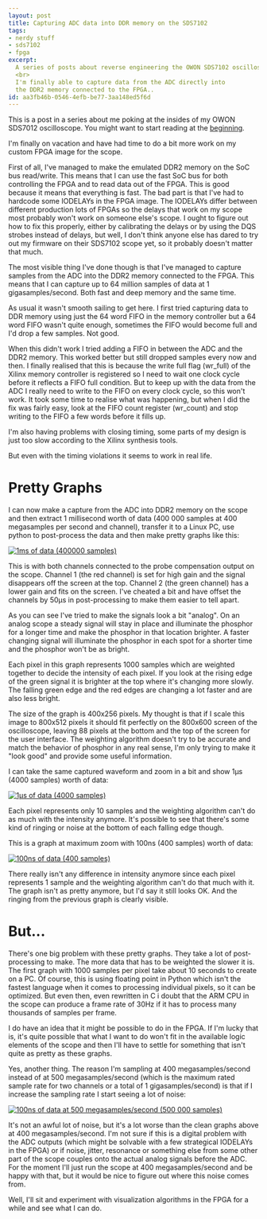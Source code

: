 ```yaml
---
layout: post
title: Capturing ADC data into DDR memory on the SDS7102
tags:
- nerdy stuff
- sds7102
- fpga
excerpt:
  A series of posts about reverse engineering the OWON SDS7102 oscilloscope.
  <br>
  I'm finally able to capture data from the ADC directly into 
  the DDR2 memory connected to the FPGA..
id: aa3fb46b-0546-4efb-be77-3aa148ed5f6d
---
```


This is a post in a series about me poking at the insides of my OWON
SDS7012 oscilloscope.  You might want to start reading at the
[beginning]({{site.baseurl}}/2016/05/01/sds7102-hacking.html).

I'm finally on vacation and have had time to do a bit more work on my
custom FPGA image for the scope.

First of all, I've managed to make the emulated DDR2 memory on the SoC
bus read/write.  This means that I can use the fast SoC bus for both
controlling the FPGA and to read data out of the FPGA.  This is good
because it means that everything is fast.  The bad part is that I've
had to hardcode some IODELAYs in the FPGA image.  The IODELAYs differ
between different production lots of FPGAs so the delays that work on
my scope most probably won't work on someone else's scope.  I ought to
figure out how to fix this properly, either by calibrating the delays
or by using the DQS strobes instead of delays, but well, I don't think
anyone else has dared to try out my firmware on their SDS7102 scope
yet, so it probably doesn't matter that much.

The most visible thing I've done though is that I've managed to
capture samples from the ADC into the DDR2 memory connected to the
FPGA.  This means that I can capture up to 64 million samples of data
at 1 gigasamples/second.  Both fast and deep memory and the same time.

As usual it wasn't smooth sailing to get here.  I first tried
capturing data to DDR memory using just the 64 word FIFO in the memory
controller but a 64 word FIFO wasn't quite enough, sometimes the FIFO
would become full and I'd drop a few samples.  Not good.

When this didn't work I tried adding a FIFO in between the ADC and the
DDR2 memory.  This worked better but still dropped samples every now
and then.  I finally realised that this is because the write full flag
(wr_full) of the Xilinx memory controller is registered so I need to
wait one clock cycle before it reflects a FIFO full condition.  But to
keep up with the data from the ADC I really need to write to the FIFO
on every clock cycle, so this won't work.  It took some time to
realise what was happening, but when I did the fix was fairly easy,
look at the FIFO count register (wr_count) and stop writing to the
FIFO a few words before it fills up.

I'm also having problems with closing timing, some parts of my design
is just too slow according to the Xilinx synthesis tools.

But even with the timing violations it seems to work in real life.

Pretty Graphs
=============

I can now make a capture from the ADC into DDR2 memory on the scope
and then extract 1 millisecond worth of data
(400&nbsp;000&nbsp;samples at 400 megasamples per second and channel),
transfer it to a Linux PC, use python to post-process the data and then
make pretty graphs like this:

[![1ms of data (400000 samples)]({{site.baseurl}}/images/2016-08-15-sds7102-ddr-capture/samples-400000.png)]({{site.baseurl}}/images/2016-08-15-sds7102-ddr-capture/samples-400000.png)

This is with both channels connected to the probe compensation output
on the scope.  Channel 1 (the red channel) is set for high gain and
the signal disappears off the screen at the top.  Channel 2 (the green
channel) has a lower gain and fits on the screen.  I've cheated a bit
and have offset the channels by 50µs in post-processing to make them
easier to tell apart.

As you can see I've tried to make the signals look a bit "analog".  On
an analog scope a steady signal will stay in place and illuminate the
phosphor for a longer time and make the phosphor in that location
brighter.  A faster changing signal will illuminate the phosphor in
each spot for a shorter time and the phosphor won't be as bright.

Each pixel in this graph represents 1000 samples which are weighted
together to decide the intensity of each pixel.  If you look at the
rising edge of the green signal it is brighter at the top where it's
changing more slowly.  The falling green edge and the red edges are
changing a lot faster and are also less bright.

The size of the graph is 400x256 pixels.  My thought is that if I
scale this image to 800x512 pixels it should fit perfectly on the
800x600 screen of the oscilloscope, leaving 88 pixels at the bottom
and the top of the screen for the user interface.  The weighting
algorithm doesn't try to be accurate and match the behavior of
phosphor in any real sense, I'm only trying to make it "look good" and
provide some useful information.

I can take the same captured waveform and zoom in a bit and show 1µs
(4000 samples) worth of data:

[![1µs of data (4000 samples)]({{site.baseurl}}/images/2016-08-15-sds7102-ddr-capture/samples-4000.png)]({{site.baseurl}}/images/2016-08-15-sds7102-ddr-capture/samples-4000.png)

Each pixel represents only 10 samples and the weighting algorithm
can't do as much with the intensity anymore.  It's possible to see
that there's some kind of ringing or noise at the bottom of each
falling edge though.

This is a graph at maximum zoom with 100ns (400 samples) worth of
data:

[![100ns of data (400 samples)]({{site.baseurl}}/images/2016-08-15-sds7102-ddr-capture/samples-400.png)]({{site.baseurl}}/images/2016-08-15-sds7102-ddr-capture/samples-400.png)

There really isn't any difference in intensity anymore since each
pixel represents 1 sample and the weighting algorithm can't do that
much with it.  The graph isn't as pretty anymore, but I'd say it still
looks OK.  And the ringing from the previous graph is clearly visible.

But...
======

There's one big problem with these pretty graphs.  They take a lot of
post-processing to make.  The more data that has to be weighted the
slower it is.  The first graph with 1000 samples per pixel take about
10 seconds to create on a PC.  Of course, this is using floating point
in Python which isn't the fastest language when it comes to processing
individual pixels, so it can be optimized.  But even then, even
rewritten in C i doubt that the ARM CPU in the scope can produce a
frame rate of 30Hz if it has to process many thousands of samples per
frame.

I do have an idea that it might be possible to do in the FPGA.  If I'm
lucky that is, it's quite possible that what I want to do won't fit in
the available logic elements of the scope and then I'll have to settle
for something that isn't quite as pretty as these graphs.

Yes, another thing.  The reason I'm sampling at 400 megasamples/second
instead of at 500 megasamples/second (which is the maximum rated
sample rate for two channels or a total of 1 gigasamples/second) is
that if I increase the sampling rate I start seeing a lot of noise:

[![100ns of data at 500 megasamples/second (500 000
samples)]({{site.baseurl}}/images/2016-08-15-sds7102-ddr-capture/samples-500000.png)]({{site.baseurl}}/images/2016-08-15-sds7102-ddr-capture/samples-500000.png)

It's not an awful lot of noise, but it's a lot worse than the clean
graphs above at 400 megasamples/second.  I'm not sure if this is a
digital problem with the ADC outputs (which might be solvable with a
few strategical IODELAYs in the FPGA) or if noise, jitter, resonance
or something else from some other part of the scope couples onto the
actual analog signals before the ADC.  For the moment I'll just run
the scope at 400 megasamples/second and be happy with that, but it
would be nice to figure out where this noise comes from.

Well, I'll sit and experiment with visualization algorithms in the
FPGA for a while and see what I can do.
